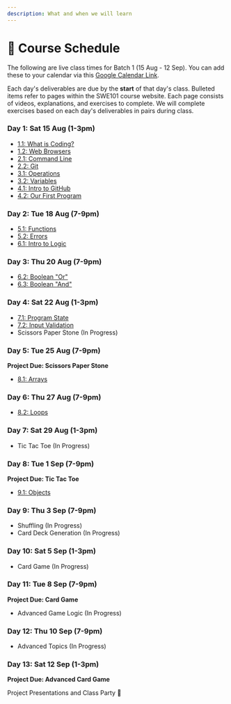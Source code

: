 ```yaml
---
description: What and when we will learn
---
```


# 📆 Course Schedule

The following are live class times for Batch 1 \(15 Aug - 12 Sep\). You can add these to your calendar via this [Google Calendar Link](https://calendar.google.com/calendar/ical/c_gk08cvi7junnsufojhgb9cse0g%40group.calendar.google.com/private-0ad96a6295ce32db230e9bf3a742c33b/basic.ics).

Each day's deliverables are due by the **start** of that day's class. Bulleted items refer to pages within the SWE101 course website. Each page consists of videos, explanations, and exercises to complete. We will complete exercises based on each day's deliverables in pairs during class.

### Day 1: Sat 15 Aug \(1-3pm\)

* [1.1: What is Coding?](../1-introduction/1-1-what-is-coding.md)
* [1.2: Web Browsers](../1-introduction/1-2-web-browsers.md)
* [2.1: Command Line](../2-organising-and-managing-code-files/2-1-command-line.md)
* [2.2: Git](../2-organising-and-managing-code-files/2-2-git.md)
* [3.1: Operations](../3-basic-data-manipulation/3-1-operations.md)
* [3.2: Variables](../3-basic-data-manipulation/3-2-variables.md)
* [4.1: Intro to GitHub](../4-getting-started-with-code/4-1-intro-to-github.md)
* [4.2: Our First Program](../4-getting-started-with-code/4-2-our-first-program.md)

### Day 2: Tue 18 Aug \(7-9pm\)

* [5.1: Functions](../5-structuring-and-debugging-code/5-1-functions.md)
* [5.2: Errors](../5-structuring-and-debugging-code/5-2-errors.md)
* [6.1: Intro to Logic](../6-conditional-logic/6-1-intro-to-logic.md)

### Day 3: Thu 20 Aug \(7-9pm\)

* [6.2: Boolean "Or"](../6-conditional-logic/6-2-pseudo-code-boolean-or.md)
* [6.3: Boolean "And"](../6-conditional-logic/6-3-logic-debugging-boolean-and.md)

### Day 4: Sat 22 Aug \(1-3pm\)

* [7.1: Program State](../7-managing-state-and-input-validation/7-1-program-state.md)
* [7.2: Input Validation](../7-managing-state-and-input-validation/7-2-input-validation.md)
* Scissors Paper Stone \(In Progress\)

### Day 5: Tue 25 Aug \(7-9pm\)

**Project Due: Scissors Paper Stone**

* [8.1: Arrays](../8-1-arrays.md)

### Day 6: Thu 27 Aug \(7-9pm\)

* [8.2: Loops](../8-2-loops.md)

### Day 7: Sat 29 Aug \(1-3pm\)

* Tic Tac Toe \(In Progress\)

### Day 8: Tue 1 Sep \(7-9pm\)

**Project Due: Tic Tac Toe**

* [9.1: Objects](../9-javascript-objects/9-1-objects.md)

### Day 9: Thu 3 Sep \(7-9pm\)

* Shuffling \(In Progress\)
* Card Deck Generation \(In Progress\)

### Day 10: Sat 5 Sep \(1-3pm\)

* Card Game \(In Progress\)

### Day 11: Tue 8 Sep \(7-9pm\)

**Project Due: Card Game**

* Advanced Game Logic \(In Progress\)

### Day 12: Thu 10 Sep \(7-9pm\)

* Advanced Topics \(In Progress\)

### Day 13: Sat 12 Sep \(1-3pm\)

**Project Due: Advanced Card Game**

Project Presentations and Class Party 🥳

